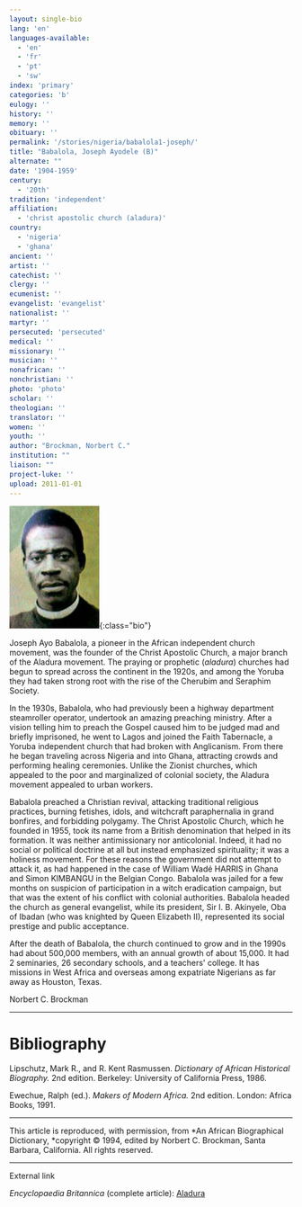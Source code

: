 ```yaml
---
layout: single-bio
lang: 'en'
languages-available:
  - 'en'
  - 'fr'
  - 'pt'
  - 'sw'
index: 'primary'
categories: 'b'
eulogy: ''
history: ''
memory: ''
obituary: ''
permalink: '/stories/nigeria/babalola1-joseph/'
title: "Babalola, Joseph Ayodele (B)"
alternate: ""
date: '1904-1959'
century:
  - '20th'
tradition: 'independent'
affiliation:
  - 'christ apostolic church (aladura)'
country:
  - 'nigeria'
  - 'ghana'
ancient: ''
artist: ''
catechist: ''
clergy: ''
ecumenist: ''
evangelist: 'evangelist'
nationalist: ''
martyr: ''
persecuted: 'persecuted'
medical: ''
missionary: ''
musician: ''
nonafrican: ''
nonchristian: ''
photo: 'photo'
scholar: ''
theologian: ''
translator: ''
women: ''
youth: ''
author: "Brockman, Norbert C."
institution: ""
liaison: ""
project-luke: ''
upload: 2011-01-01
---
```


![Joseph Babalola](/images/bio-pics/nigeria/babalola1-joseph/Babalola-small.jpg){:class="bio"}

Joseph Ayo Babalola, a pioneer in the African independent church movement, was the founder of the Christ Apostolic Church, a major branch of the Aladura movement. The praying or prophetic (*aladura*) churches had begun to spread across the continent in the 1920s, and among the Yoruba they had taken strong root with the rise of the Cherubim and Seraphim Society.

In the 1930s, Babalola, who had previously been a highway department steamroller operator, undertook an amazing preaching ministry. After a vision telling him to preach the Gospel caused him to be judged mad and briefly imprisoned, he went to Lagos and joined the Faith Tabernacle, a Yoruba independent church that had broken with Anglicanism. From there he began traveling across Nigeria and into Ghana, attracting crowds and performing healing ceremonies. Unlike the Zionist churches, which appealed to the poor and marginalized of colonial society, the Aladura movement appealed to urban workers.

Babalola preached a Christian revival, attacking traditional religious practices, burning fetishes, idols, and witchcraft paraphernalia in grand bonfires, and forbidding polygamy. The Christ Apostolic Church, which he founded in 1955, took its name from a British denomination that helped in its formation. It was neither antimissionary nor anticolonial. Indeed, it had no social or political doctrine at all but instead emphasized spirituality; it was a holiness movement. For these reasons the government did not attempt to attack it, as had happened in the case of William Wadé HARRIS in Ghana and Simon KIMBANGU in the Belgian Congo. Babalola was jailed for a few months on suspicion of participation in a witch eradication campaign, but that was the extent of his conflict with colonial authorities. Babalola headed the church as general evangelist, while its president, Sir I. B. Akinyele, Oba of Ibadan (who was knighted by Queen Elizabeth II), represented its social prestige and public acceptance.

After the death of Babalola, the church continued to grow and in the 1990s had about 500,000 members, with an annual growth of about 15,000. It had 2 seminaries, 26 secondary schools, and a teachers' college. It has missions in West Africa and overseas among expatriate Nigerians as far away as Houston, Texas.

Norbert C. Brockman

---

# Bibliography

Lipschutz, Mark R., and R. Kent Rasmussen.  *Dictionary of African Historical Biography.*  2nd edition.  Berkeley: University of California Press, 1986.

Ewechue, Ralph (ed.).  *Makers of Modern Africa.*  2nd edition.  London: Africa Books, 1991.

---

This article is reproduced, with permission, from *An African Biographical Dictionary, *copyright &copy; 1994, edited by Norbert C. Brockman, Santa Barbara, California. All rights reserved.

---

External link

*Encyclopaedia Britannica*  (complete article):  [ Aladura](http://www.britannica.com/eb/article-9005331/Aladura)
